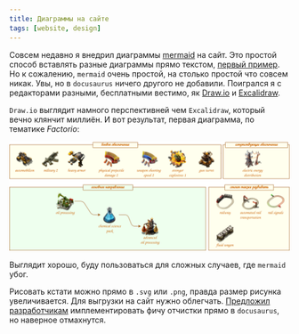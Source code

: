 ```yaml
---
title: Диаграммы на сайте
tags: [website, design]
---
```


Совсем недавно я внедрил диаграммы [mermaid](https://mermaid.js.org/) на сайт. Это простой способ вставлять разные диаграммы прямо текстом, [первый пример](pathname:///PowerProduction/BackupSteamPower#откуда-берётся-электричество). Но к сожалению, `mermaid` очень простой, на столько простой что совсем никак. Увы, но в `docusaurus` ничего другого не добавили. Поигрался я с редакторами разными, бесплатными вестимо, як [Draw.io](https://www.drawio.com/) и [Excalidraw](https://plus.excalidraw.com/).

<!-- truncate -->

`Draw.io` выглядит намного перспективней чем `Excalidraw`, который вечно клянчит миллиён. И вот результат, первая диаграмма, по тематике *Factorio*:

![Пример диаграммы от Draw.io](./diagram-example.svg)

Выглядит хорошо, буду пользоваться для сложных случаев, где `mermaid` убог.

Рисовать кстати можно прямо в `.svg` или `.png`, правда размер рисунка увеличивается. Для выгрузки на сайт нужно облегчать. [Предложил разработчикам](https://github.com/facebook/docusaurus/discussions/10291) имплементировать фичу отчистки прямо в `docusaurus`, но наверное отмахнутся.
